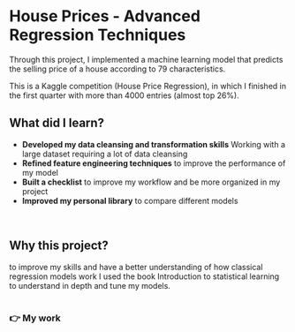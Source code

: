# House Prices - Advanced Regression Techniques
Through this project, I implemented a machine learning model that predicts the selling price of a house according to 79 characteristics.   

This is a Kaggle competition (House Price Regression), in which I finished in the first quarter  with more than 4000 entries (almost top 26%).
<br>

## What did I learn?

- **Developed my data cleansing and transformation skills** Working with a large dataset requiring a lot of data cleansing
- **Refined feature engineering techniques** to improve the performance of my model 
- **Built a checklist** to improve my workflow and be more organized in my project
- **Improved my personal library** to compare different models
<br>

## Why this project?
to improve my skills and have a better understanding of how classical regression models work I used the book Introduction to statistical learning to understand in depth and tune my models.  
<br>

### **👉 My work**
